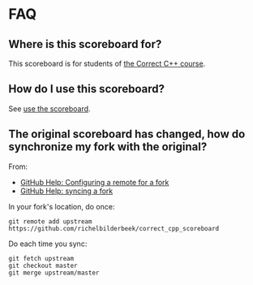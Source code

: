 # FAQ

## Where is this scoreboard for?

This scoreboard is for students of [the Correct C++ course](https://github.com/richelbilderbeek/correct_cpp).

## How do I use this scoreboard?

See [use the scoreboard](https://github.com/richelbilderbeek/correct_cpp/blob/master/use_the_scoreboard.md).
 
## The original scoreboard has changed, how do synchronize my fork with the original?

From:

  * [GitHub Help: Configuring a remote for a fork](https://help.github.com/articles/configuring-a-remote-for-a-fork/)
  * [GitHub Help: syncing a fork](https://help.github.com/articles/syncing-a-fork/)

In your fork's location, do once:

```
git remote add upstream https://github.com/richelbilderbeek/correct_cpp_scoreboard
```

Do each time you sync:

```
git fetch upstream
git checkout master
git merge upstream/master
```
